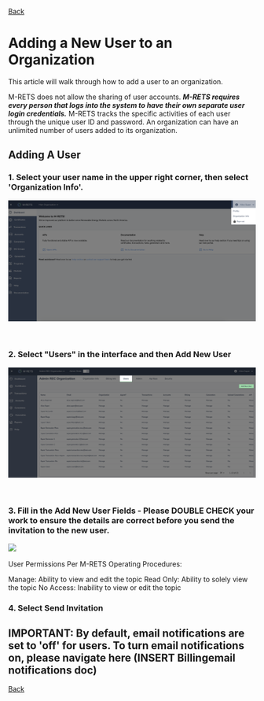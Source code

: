 [Back](https://mrets.github.io/Help/index)

# Adding a New User to an Organization


This article will walk through how to add a user to an organization.

M-RETS does not allow the sharing of user accounts. ***M-RETS requires every person that logs into the system to have their own separate user login credentials.*** M-RETS tracks the specific activities of each user through the unique user ID and password. An organization can have an unlimited number of users added to its organization. 

## Adding A User


### 1. Select your user name in the upper right corner, then select 'Organization Info'.

![](https://github.com/markmrets/photos/blob/aa046e508a023d00ad3fcb4f4f44bba215cb3799/New%20User%201.png)

<br>

### 2. Select "Users" in the interface and then Add New User

![](https://github.com/markmrets/photos/blob/aa046e508a023d00ad3fcb4f4f44bba215cb3799/New%20User%202%20.png)

<br>

### 3. Fill in the Add New User Fields - Please DOUBLE CHECK your work to ensure the details are correct before you send the invitation to the new user.

![](https://github.com/mrets/photos/blob/master/adding_new_user3b.png?raw=true)

User Permissions Per M-RETS Operating Procedures:

Manage: Ability to view and edit the topic
Read Only: Ability to solely view the topic
No Access: Inability to view or edit the topic

### 4. Select Send Invitation

## IMPORTANT: By default, email notifications are set to 'off' for users. To turn email notifications on, please navigate here (INSERT Billingemail notifications doc)
[Back](https://mrets.github.io/Help/index)
